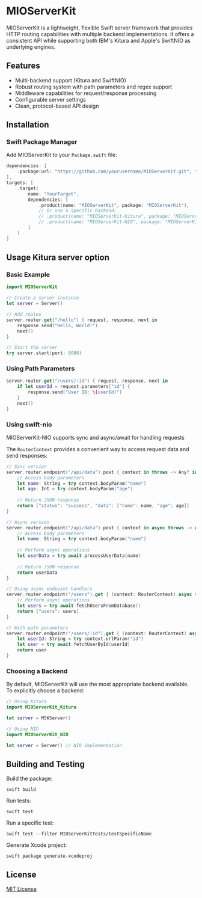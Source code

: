 # MIOServerKit

MIOServerKit is a lightweight, flexible Swift server framework that provides HTTP routing capabilities with multiple backend implementations. It offers a consistent API while supporting both IBM's Kitura and Apple's SwiftNIO as underlying engines.

## Features

- Multi-backend support (Kitura and SwiftNIO)
- Robust routing system with path parameters and regex support
- Middleware capabilities for request/response processing
- Configurable server settings
- Clean, protocol-based API design

## Installation

### Swift Package Manager

Add MIOServerKit to your `Package.swift` file:

```swift
dependencies: [
    .package(url: "https://github.com/yourusername/MIOServerKit.git", from: "1.0.0")
],
targets: [
    .target(
        name: "YourTarget",
        dependencies: [
            .product(name: "MIOServerKit", package: "MIOServerKit"),
            // Or use a specific backend:
            // .product(name: "MIOServerKit-Kitura", package: "MIOServerKit"),
            // .product(name: "MIOServerKit-NIO", package: "MIOServerKit")
        ]
    )
]
```

## Usage Kitura server option

### Basic Example

```swift
import MIOServerKit

// Create a server instance
let server = Server()

// Add routes
server.router.get("/hello") { request, response, next in
    response.send("Hello, World!")
    next()
}

// Start the server
try server.start(port: 8080)
```

### Using Path Parameters

```swift
server.router.get("/users/:id") { request, response, next in
    if let userId = request.parameters["id"] {
        response.send("User ID: \(userId)")
    }
    next()
}
```

### Using swift-nio

MIOServerKit-NIO supports sync and async/await for handling requests

The `RouterContext` provides a convenient way to access request data and send responses:

```swift
// Sync version
server.router.endpoint("/api/data").post { context in throws -> Any? in
    // Access body parameters
    let name: String = try context.bodyParam("name")
    let age: Int = try context.bodyParam("age")
    
    // Return JSON response
    return ["status": "success", "data": ["name": name, "age": age]]
}

// Async version
server.router.endpoint("/api/data").post { context in async throws -> Any? in
    // Access body parameters
    let name: String = try context.bodyParam("name")
    
    // Perform async operations
    let userData = try await processUserData(name)
    
    // Return JSON response
    return userData
}

// Using async endpoint handlers
server.router.endpoint("/users").get { (context: RouterContext) async throws -> Any? in
    // Perform async operations
    let users = try await fetchUsersFromDatabase()
    return ["users": users]
}

// With path parameters
server.router.endpoint("/users/:id").get { (context: RouterContext) async throws -> Any? in
    let userId: String = try context.urlParam("id")
    let user = try await fetchUserById(userId)
    return user
}
```

### Choosing a Backend

By default, MIOServerKit will use the most appropriate backend available. To explicitly choose a backend:

```swift
// Using Kitura
import MIOServerKit_Kitura

let server = MSKServer()

// Using NIO
import MIOServerKit_NIO

let server = Server() // NIO implementation
```

## Building and Testing

Build the package:
```
swift build
```

Run tests:
```
swift test
```

Run a specific test:
```
swift test --filter MIOServerKitTests/testSpecificName
```

Generate Xcode project:
```
swift package generate-xcodeproj
```

## License

[MIT License](LICENSE)

